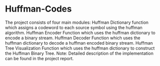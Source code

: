 # Huffman-Codes
The project consists of four main modules: 
Huffman Dictionary function which assigns a codeword to each source symbol using the huffman algorithm.
Huffman Encoder Function which uses the huffman dictionary to encode a binary stream.
Huffman Decoder Function which uses the huffman dictionary to decode a huffman encoded binary stream.
Huffman Tree Visualization Function which uses the huffman dictionary to construct the Huffman Binary Tree. 
Note: Detailed description of the implementation can be found in the project report.
